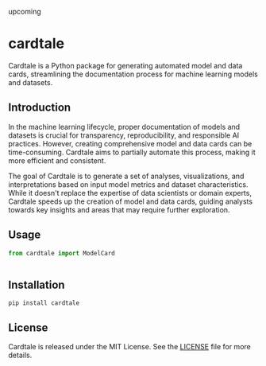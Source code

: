 upcoming

# cardtale

Cardtale is a Python package for generating automated model and data cards, streamlining the documentation process for machine learning models and datasets.

## Introduction

In the machine learning lifecycle, proper documentation of models and datasets is crucial for transparency, reproducibility, and responsible AI practices. However, creating comprehensive model and data cards can be time-consuming. Cardtale aims to partially automate this process, making it more efficient and consistent.

The goal of Cardtale is to generate a set of analyses, visualizations, and interpretations based on input model metrics and dataset characteristics. While it doesn't replace the expertise of data scientists or domain experts, Cardtale speeds up the creation of model and data cards, guiding analysts towards key insights and areas that may require further exploration.

## Usage

```python
from cardtale import ModelCard



```

## Installation

```
pip install cardtale
```


## License

Cardtale is released under the MIT License. See the [LICENSE](LICENSE) file for more details.